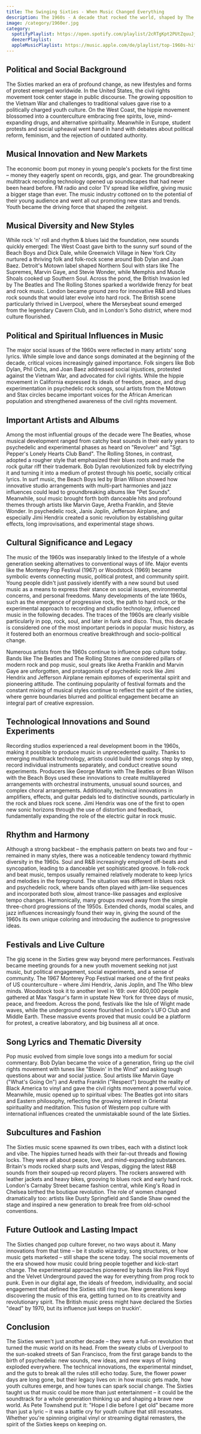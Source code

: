 ```yaml
---
title: The Swinging Sixties - When Music Changed Everything
description: The 1960s - A decade that rocked the world, shaped by The Beatles, Woodstock, and the Hippie Movement
image: /category/1960er.jpg
category:
  spotifyPlaylist: https://open.spotify.com/playlist/2cRTgKpt2PUtZquuJjmmNv
  deezerPlaylist: 
  appleMusicPlaylist: https://music.apple.com/de/playlist/top-1960s-hits/pl.u-mJy8150CNVL5Jl5
---
```


## Political and Social Background

The Sixties marked an era of profound change, as new lifestyles and forms of protest emerged worldwide. In the United States, the civil rights movement took center stage in public discourse. The growing opposition to the Vietnam War and challenges to traditional values gave rise to a politically charged youth culture. On the West Coast, the hippie movement blossomed into a counterculture embracing free spirits, love, mind-expanding drugs, and alternative spirituality. Meanwhile in Europe, student protests and social upheaval went hand in hand with debates about political reform, feminism, and the rejection of outdated authority.

## Musical Innovation and New Markets

The economic boom put money in young people's pockets for the first time – money they eagerly spent on records, gigs, and gear. The groundbreaking multitrack recording technology opened up soundscapes that had never been heard before. FM radio and color TV spread like wildfire, giving music a bigger stage than ever. The music industry cottoned on to the potential of their young audience and went all out promoting new stars and trends. Youth became the driving force that shaped the zeitgeist.

## Musical Diversity and New Styles

While rock 'n' roll and rhythm & blues laid the foundation, new sounds quickly emerged: The West Coast gave birth to the sunny surf sound of the Beach Boys and Dick Dale, while Greenwich Village in New York City nurtured a thriving folk and folk-rock scene around Bob Dylan and Joan Baez. Detroit's Motown label shaped Northern Soul with stars like The Supremes, Marvin Gaye, and Stevie Wonder, while Memphis and Muscle Shoals cooked up Southern Soul. Across the pond, the British Invasion led by The Beatles and The Rolling Stones sparked a worldwide frenzy for beat and rock music. London became ground zero for innovative R&B and blues rock sounds that would later evolve into hard rock. The British scene particularly thrived in Liverpool, where the Merseybeat sound emerged from the legendary Cavern Club, and in London's Soho district, where mod culture flourished.

## Political and Spiritual Influences in Music

The major social issues of the 1960s were reflected in many artists' song lyrics. While simple love and dance songs dominated at the beginning of the decade, critical voices increasingly gained importance. Folk singers like Bob Dylan, Phil Ochs, and Joan Baez addressed social injustices, protested against the Vietnam War, and advocated for civil rights. While the hippie movement in California expressed its ideals of freedom, peace, and drug experimentation in psychedelic rock songs, soul artists from the Motown and Stax circles became important voices for the African American population and strengthened awareness of the civil rights movement.

## Important Artists and Albums

Among the most influential groups of the decade were The Beatles, whose musical development ranged from catchy beat sounds in their early years to psychedelic and experimental phases as heard on "Revolver" and "Sgt. Pepper's Lonely Hearts Club Band". The Rolling Stones, in contrast, adopted a rougher style that emphasized their blues roots and made the rock guitar riff their trademark. Bob Dylan revolutionized folk by electrifying it and turning it into a medium of protest through his poetic, socially critical lyrics. In surf music, the Beach Boys led by Brian Wilson showed how innovative studio arrangements with multi-part harmonies and jazz influences could lead to groundbreaking albums like "Pet Sounds". Meanwhile, soul music brought forth both danceable hits and profound themes through artists like Marvin Gaye, Aretha Franklin, and Stevie Wonder. In psychedelic rock, Janis Joplin, Jefferson Airplane, and especially Jimi Hendrix created a sonic revolution by establishing guitar effects, long improvisations, and experimental stage shows.


## Cultural Significance and Legacy

The music of the 1960s was inseparably linked to the lifestyle of a whole generation seeking alternatives to conventional ways of life. Major events like the Monterey Pop Festival (1967) or Woodstock (1969) became symbolic events connecting music, political protest, and community spirit. Young people didn't just passively identify with a new sound but used music as a means to express their stance on social issues, environmental concerns, and personal freedoms. Many developments of the late 1960s, such as the emergence of progressive rock, the path to hard rock, or the experimental approach to recording and studio technology, influenced music in the following decades. The traces of the 1960s are clearly visible particularly in pop, rock, soul, and later in funk and disco. Thus, this decade is considered one of the most important periods in popular music history, as it fostered both an enormous creative breakthrough and socio-political change.

Numerous artists from the 1960s continue to influence pop culture today. Bands like The Beatles and The Rolling Stones are considered pillars of modern rock and pop music, soul greats like Aretha Franklin and Marvin Gaye are unforgotten, and protagonists of psychedelic rock like Jimi Hendrix and Jefferson Airplane remain epitomes of experimental spirit and pioneering attitude. The continuing popularity of festival formats and the constant mixing of musical styles continue to reflect the spirit of the sixties, where genre boundaries blurred and political engagement became an integral part of creative expression.

## Technological Innovations and Sound Experiments

Recording studios experienced a real development boom in the 1960s, making it possible to produce music in unprecedented quality. Thanks to emerging multitrack technology, artists could build their songs step by step, record individual instruments separately, and conduct creative sound experiments. Producers like George Martin with The Beatles or Brian Wilson with the Beach Boys used these innovations to create multilayered arrangements with orchestral instruments, unusual sound sources, and complex choral arrangements. Additionally, technical innovations in amplifiers, effects, and guitar pedals led to distinctive sounds, particularly in the rock and blues rock scene. Jimi Hendrix was one of the first to open new sonic horizons through the use of distortion and feedback, fundamentally expanding the role of the electric guitar in rock music.

## Rhythm and Harmony

Although a strong backbeat – the emphasis pattern on beats two and four – remained in many styles, there was a noticeable tendency toward rhythmic diversity in the 1960s. Soul and R&B increasingly employed off-beats and syncopation, leading to a danceable yet sophisticated groove. In folk-rock and beat music, tempos usually remained relatively moderate to keep lyrics and melodies in the foreground. The situation was different in blues rock and psychedelic rock, where bands often played with jam-like sequences and incorporated both slow, almost trance-like passages and explosive tempo changes. Harmonically, many groups moved away from the simple three-chord progressions of the 1950s. Extended chords, modal scales, and jazz influences increasingly found their way in, giving the sound of the 1960s its own unique coloring and introducing the audience to progressive ideas.

## Festivals and Live Culture

The gig scene in the Sixties grew way beyond mere performances. Festivals became meeting grounds for a new youth movement seeking not just music, but political engagement, social experiments, and a sense of community. The 1967 Monterey Pop Festival marked one of the first peaks of US counterculture – where Jimi Hendrix, Janis Joplin, and The Who blew minds. Woodstock took it to another level in '69: over 400,000 people gathered at Max Yasgur's farm in upstate New York for three days of music, peace, and freedom. Across the pond, festivals like the Isle of Wight made waves, while the underground scene flourished in London's UFO Club and Middle Earth. These massive events proved that music could be a platform for protest, a creative laboratory, and big business all at once.

## Song Lyrics and Thematic Diversity

Pop music evolved from simple love songs into a medium for social commentary. Bob Dylan became the voice of a generation, firing up the civil rights movement with tunes like "Blowin' in the Wind" and asking tough questions about war and social justice. Soul artists like Marvin Gaye ("What's Going On") and Aretha Franklin ("Respect") brought the reality of Black America to vinyl and gave the civil rights movement a powerful voice. Meanwhile, music opened up to spiritual vibes: The Beatles got into sitars and Eastern philosophy, reflecting the growing interest in Oriental spirituality and meditation. This fusion of Western pop culture with international influences created the unmistakable sound of the late Sixties.

## Subcultures and Fashion

The Sixties music scene spawned its own tribes, each with a distinct look and vibe. The hippies turned heads with their far-out threads and flowing locks. They were all about peace, love, and mind-expanding substances. Britain's mods rocked sharp suits and Vespas, digging the latest R&B sounds from their souped-up record players. The rockers answered with leather jackets and heavy bikes, grooving to blues rock and early hard rock. London's Carnaby Street became fashion central, while King's Road in Chelsea birthed the boutique revolution. The role of women changed dramatically too: artists like Dusty Springfield and Sandie Shaw owned the stage and inspired a new generation to break free from old-school conventions.

## Future Outlook and Lasting Impact

The Sixties changed pop culture forever, no two ways about it. Many innovations from that time – be it studio wizardry, song structures, or how music gets marketed – still shape the scene today. The social movements of the era showed how music could bring people together and kick-start change. The experimental approaches pioneered by bands like Pink Floyd and the Velvet Underground paved the way for everything from prog rock to punk. Even in our digital age, the ideals of freedom, individuality, and social engagement that defined the Sixties still ring true. New generations keep discovering the music of this era, getting turned on to its creativity and revolutionary spirit. The British music press might have declared the Sixties "dead" by 1970, but its influence just keeps on truckin'.

## Conclusion

The Sixties weren't just another decade – they were a full-on revolution that turned the music world on its head. From the sweaty clubs of Liverpool to the sun-soaked streets of San Francisco, from the first garage bands to the birth of psychedelia: new sounds, new ideas, and new ways of living exploded everywhere. The technical innovations, the experimental mindset, and the guts to break all the rules still echo today. Sure, the flower power days are long gone, but their legacy lives on: in how music gets made, how youth cultures emerge, and how tunes can spark social change. The Sixties taught us that music could be more than just entertainment – it could be the soundtrack for a whole generation thinking up and shaping a brave new world. As Pete Townshend put it: "Hope I die before I get old" became more than just a lyric – it was a battle cry for youth culture that still resonates. Whether you're spinning original vinyl or streaming digital remasters, the spirit of the Sixties keeps on keeping on.

